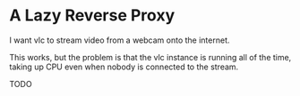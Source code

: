 A Lazy Reverse Proxy
====================
I want vlc to stream video from a webcam onto the internet.

This works, but the problem is that the vlc instance is running all of the
time, taking up CPU even when nobody is connected to the stream.

TODO
